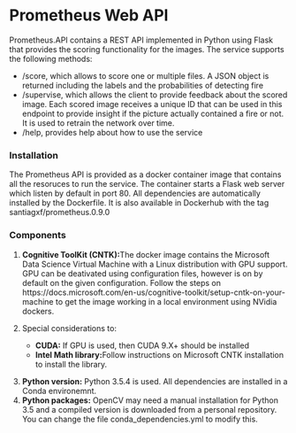 # Prometheus Web API
<p>Prometheus.API contains a REST API implemented in Python using Flask that provides the scoring functionality for the images. The service supports the following methods: </p>
<ul>
    <li>/score, which allows to score one or multiple files. A JSON object is returned including the labels and the probabilities of detecting fire</li>
    <li>/supervise, which allows the client to provide feedback about the scored image. Each scored image receives a unique ID that can be used in this endpoint to provide insight if the picture actually contained a fire or not. It is used to retrain the network over time.</li>
    <li>/help, provides help about how to use the service</li>
</ul>

<h3>Installation</h3>
<p>The Prometheus API is provided as a docker container image that contains all the resoruces to run the service. The container starts a Flask web server which listen by default in port 80. All dependencies are automatically installed by the Dockerfile. It is also available in Dockerhub with the tag santiagxf/prometheus.0.9.0<p/>
<h3>Components</h3>
<ol>
    <li><b>Cognitive ToolKit (CNTK):</b>The docker image contains the Microsoft Data Science Virtual Machine with a Linux distribution with GPU support. GPU can be deativated using configuration files, however is on by default on the given configuration. Follow the steps on https://docs.microsoft.com/en-us/cognitive-toolkit/setup-cntk-on-your-machine to get the image working in a local environment using NVidia dockers.</li>
    <li>
        <p>Special considerations to:
            <ul>
                <li><b>CUDA:</b> If GPU is used, then CUDA 9.X+ should be installed</li>
                <li><b>Intel Math library:</b>Follow instructions on Microsoft CNTK installation to install the library.</li>
            </ul>
        </p>
    </li>
    <li><b>Python version:</b> Python 3.5.4 is used. All dependencies are installed in a Conda environemnt.</li>
    <li><b>Python packages:</b> OpenCV may need a manual installation for Python 3.5 and a compiled version is downloaded from a personal repository. You can change the file conda_dependencies.yml to modify this.</li>
</ol>